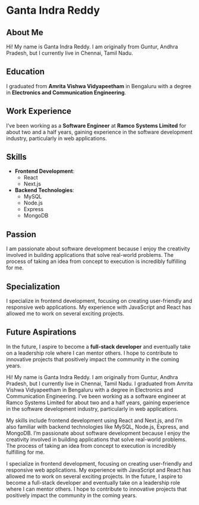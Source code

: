 # Ganta Indra Reddy

## About Me

Hi! My name is Ganta Indra Reddy. I am originally from Guntur, Andhra Pradesh, but I currently live in Chennai, Tamil Nadu.

## Education

I graduated from **Amrita Vishwa Vidyapeetham** in Bengaluru with a degree in **Electronics and Communication Engineering**.

## Work Experience

I’ve been working as a **Software Engineer** at **Ramco Systems Limited** for about two and a half years, gaining experience in the software development industry, particularly in web applications.

## Skills

- **Frontend Development**:
  - React
  - Next.js
- **Backend Technologies**:
  - MySQL
  - Node.js
  - Express
  - MongoDB

## Passion

I am passionate about software development because I enjoy the creativity involved in building applications that solve real-world problems. The process of taking an idea from concept to execution is incredibly fulfilling for me.

## Specialization

I specialize in frontend development, focusing on creating user-friendly and responsive web applications. My experience with JavaScript and React has allowed me to work on several exciting projects.

## Future Aspirations

In the future, I aspire to become a **full-stack developer** and eventually take on a leadership role where I can mentor others. I hope to contribute to innovative projects that positively impact the community in the coming years.


Hi! My name is Ganta Indra Reddy. I am originally from Guntur, Andhra Pradesh, but I currently live in Chennai, Tamil Nadu. I graduated from Amrita Vishwa Vidyapeetham in Bengaluru with a degree in Electronics and Communication Engineering. I’ve been working as a software engineer at Ramco Systems Limited for about two and a half years, gaining experience in the software development industry, particularly in web applications.

My skills include frontend development using React and Next.js, and I’m also familiar with backend technologies like MySQL, Node.js, Express, and MongoDB. I’m passionate about software development because I enjoy the creativity involved in building applications that solve real-world problems. The process of taking an idea from concept to execution is incredibly fulfilling for me.

I specialize in frontend development, focusing on creating user-friendly and responsive web applications. My experience with JavaScript and React has allowed me to work on several exciting projects. In the future, I aspire to become a full-stack developer and eventually take on a leadership role where I can mentor others. I hope to contribute to innovative projects that positively impact the community in the coming years.